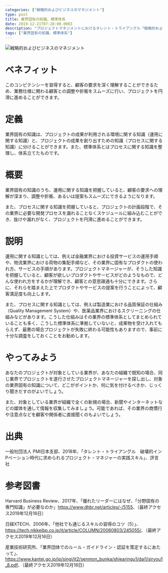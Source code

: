 ```yaml
---
categories: ["戦略的およびビジネスのマネジメント"]
type: post
title: 業界固有の知識、標準体系
date: 2019-12-21T07:28:00.000Z
description: "プロジェクトマネジメントにおけるタレント・トライアングル「戦略的およびビジネスのマネジメント」より、「業界固有の知識、標準体系」への理解を深めプロジェクト・マネジャーに必要とされるコンピテンシーを身に着けよう。"
tags: ["業界固有の知識、標準体系"]
---
```

![戦略的およびビジネスのマネジメント](/img/戦略的およびビジネスのマネジメント.png "戦略的およびビジネスのマネジメント")

# ベネフィット

このコンピテンシーを習得すると、顧客の要求を深く理解することができるため、業務仕様に関わる顧客との調整や折衝をスムーズに行い、プロジェクトを円滑に進めることができます。

# 定義

業界固有の知識は、プロジェクトの成果が利用される環境に関する知識（運用に関する知識）と、プロジェクトの成果を創り出すための知識（プロセスに関する知識）に分けることができます。また、標準体系とはプロセスに関する知識を整理し、体系立てたものです。

# 概要

業界固有の知識のうち、運用に関する知識を把握していると、顧客の要求への理解が深まり、調整や折衝、あるいは提案もスムーズにできるようになります。

また、プロセスに関する知識を把握していると、プロジェクトの計画段階で、その業界に必要な開発プロセスを漏れることなくスケジュールに組み込むことができ、抜けや漏れがなく、プロジェクトを円滑に進めることができます。

# 説明

運用に関する知識としては、例えば金融業界における投資サービスの運用手順や、物流業界における荷物の集配手順など、その業界に固有なプロダクトの使われ方、サービスの手順があります。プロジェクトマネージャーが、そうした知識を把握していると、顧客が欲しいプロダクトやサービスがどのようなもので、どんな使われ方をするかが理解でき、顧客との意思疎通も十分にできます。さらに、それらを踏まえた上でプロダクトやサービスの提案を行うことによって、顧客満足度も向上します。

また、プロセスに関する知識としては、例えば製造業における品質保証の仕組み（Quality Management System）や、医薬品業界におけるスクリーニングの仕組みなどがあります。こうした仕組みはその業界の標準体系としてまとめられていることも多く、こうした標準体系に準拠していないと、成果物を受け入れてもらえず、最悪の場合プロジェクトが失敗に終わる可能性もありますので、事前に十分な調査をしておくことをお勧めします。

# やってみよう

あなたのプロジェクトが対象としている業界が、あなたの組織で既知の場合、同じ業界でプロジェクトを遂行させたプロジェクトマネージャーを探し出し、対象の業界固有の知識について、どこがポイントか、何に気を付けるべきか、じっくり聞きだすのがよいでしょう。

また、対象としている業界が組織で全くの新規の場合、新聞やインターネットなどの媒体を通して情報を収集してみましょう。可能であれば、その業界の商慣行や注意点などを顧客や関係者に直接聞くのもよいでしょう。

# 出典

一般社団法人 PMI日本支部、2018年、「タレント・トライアングル　破壊的インPベーション時代に求められるプロジェクト・マネジャーの実践スキル」、評言社

# 参考図書

Harvard Business Review、2017年、「優れたリーダーにはなぜ、「分野固有の専門知識」が必要なのか」<https://www.dhbr.net/articles/-/5155>、（最終アクセス2019年12月16日）

日経XTECH、2006年、「他社でも通じるスキルの習得のコツ（5）」、<https://tech.nikkeibp.co.jp/it/article/COLUMN/20060803/245055/>、（最終アクセス2019年12月16日）

産業技術研究所、「業界団体でのルール・ガイドライン・認証を策定するにあたって」、<https://www.kantei.go.jp/jp/singi/it2/senmon_bunka/shiearingu1/dai1/siryou1_8.pdf>、（最終アクセス2019年12月16日）
